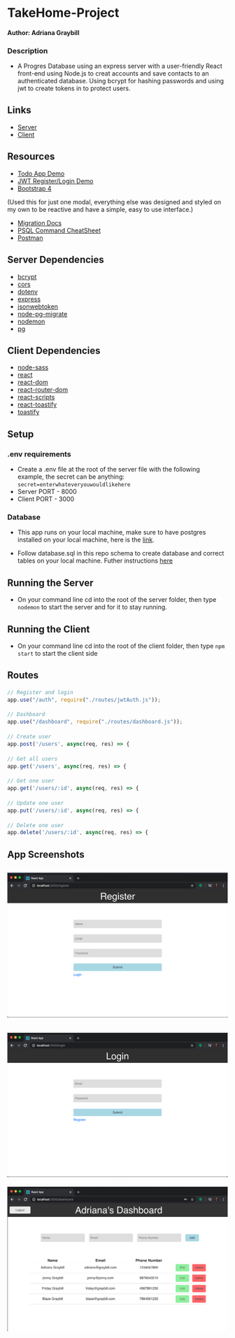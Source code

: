 # TakeHome-Project
#### Author: Adriana Graybill

### Description
* A Progres Database using an express server with a user-friendly React front-end using Node.js to creat accounts and save contacts to an authenticated database. Using bcrypt for hashing passwords and using jwt to create tokens in to protect users. 

## Links
* [Server](https://github.com/adrianagraybill/TakeHome-Project/tree/master/server)
* [Client](https://github.com/adrianagraybill/TakeHome-Project/tree/master/client)

## Resources
* [Todo App Demo](https://www.youtube.com/watch?v=5vF0FGfa0RQ)
* [JWT Register/Login Demo](https://www.youtube.com/watch?v=7UQBMb8ZpuE)
* [Bootstrap 4](https://getbootstrap.com/docs/4.5/getting-started/introduction/)

(Used this for just one modal, everything else was designed and styled on my own to be reactive and have a simple, easy to use interface.)
* [Migration Docs](https://salsita.github.io/node-pg-migrate/#/)
* [PSQL Command CheatSheet](https://gist.github.com/Kartones/dd3ff5ec5ea238d4c546)
* [Postman](https://www.postman.com/)

## Server Dependencies
* [bcrypt](https://www.npmjs.com/package/bcrypt)
* [cors](https://www.npmjs.com/package/cors)
* [dotenv](https://www.npmjs.com/package/dotenv)
* [express](https://www.npmjs.com/package/express)
* [jsonwebtoken](https://www.npmjs.com/package/jsonwebtoken)
* [node-pg-migrate](https://www.npmjs.com/package/node-pg-migrate)
* [nodemon](https://www.npmjs.com/package/nodemon)
* [pg](https://www.npmjs.com/package/pg)

## Client Dependencies
* [node-sass](https://www.npmjs.com/package/node-sass)
* [react](https://www.npmjs.com/package/react)
* [react-dom](https://www.npmjs.com/package/react-dom)
* [react-router-dom](https://www.npmjs.com/package/react-router-dom)
* [react-scripts](https://www.npmjs.com/package/react-scripts)
* [react-toastify](https://www.npmjs.com/package/react-toastify)
* [toastify](https://www.npmjs.com/package/toastify)

## Setup
### .env requirements
* Create a .env file at the root of the server file with the following example, the secret can be anything:
```secret=enterwhateveryouwouldlikehere```
* Server PORT - 8000
* Client PORT - 3000

### Database 
* This app runs on your local machine, make sure to have postgres installed on your local machine, here is the [link](https://www.postgresql.org/download/). 

* Follow database.sql in this repo schema to create database and correct tables on your local machine. Futher instructions [here](https://www.postgresql.org/docs/9.1/tutorial-createdb.html) 

## Running the Server
* On your command line cd into the root of the server folder, then type ```nodemon``` to start the server and for it to stay running.

## Running the Client
* On your command line cd into the root of the client folder, then type ```npm start``` to start the client side

## Routes
```js
// Register and login
app.use("/auth", require("./routes/jwtAuth.js"));

// Dashboard
app.use("/dashboard", require("./routes/dashboard.js"));

// Create user
app.post('/users', async(req, res) => {

// Get all users
app.get('/users', async(req, res) => {

// Get one user
app.get('/users/:id', async(req, res) => {

// Update one user
app.put('/users/:id', async(req, res) => {

// Delete one user
app.delete('/users/:id', async(req, res) => {

```

## App Screenshots
![Register Page](https://github.com/adrianagraybill/TakeHome-Project/blob/master/client/public/imgs/register.png)
---
![Login Page](https://github.com/adrianagraybill/TakeHome-Project/blob/master/client/public/imgs/login.png)
---
![Dashboard Page](https://github.com/adrianagraybill/TakeHome-Project/blob/master/client/public/imgs/dashboard.png)
